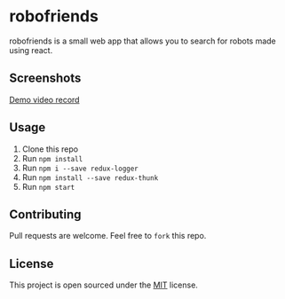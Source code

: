 # robofriends
robofriends is a small web app that allows you to search for robots made using react.

## Screenshots
[Demo video record](demo.gif)

## Usage
1. Clone this repo
2. Run ```npm install```
3. Run ```npm i --save redux-logger```
4. Run ```npm install --save redux-thunk```
5. Run ```npm start```

## Contributing
Pull requests are welcome. Feel free to ```fork``` this repo.

## License
This project is open sourced under the [MIT](https://choosealicense.com/licenses/mit/) license.
